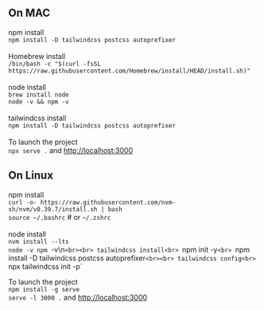 On MAC
---------------
npm install<br>
`npm install -D tailwindcss postcss autoprefixer`
<br><br>
Homebrew install<br>
`/bin/bash -c "$(curl -fsSL https://raw.githubusercontent.com/Homebrew/install/HEAD/install.sh)"`<br><br>
node install<br>
`brew install node`<br>
`node -v && npm -v`<br><br>
tailwindcss install<br>
`npm install -D tailwindcss postcss autoprefixer`<br><br>
To launch the project<br>
`npx serve .` and <http://localhost:3000>

On Linux
---------------
npm install<br>
`curl -o- https://raw.githubusercontent.com/nvm-sh/nvm/v0.39.7/install.sh | bash`<br>
`source ~/.bashrc`  # or `~/.zshrc`<br><br>
node install<br>
`nvm install --lts`<br>
`node -v npm `-v\n`<br><br>
tailwindcss install<br>
`npm init -y`<br>
`npm install -D tailwindcss postcss autoprefixer`<br><br>
tailwindcss config<br>
`npx tailwindcss init -p`<br>

To launch the project<br>
`npm install -g serve`<br>
`serve -l 3000 .` and <http://localhost:3000>
